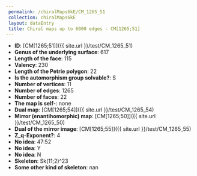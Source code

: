 ```yaml
--- 
 permalink: /chiralMaps6kE/CM_1265_51 
 collection: chiralMaps6kE
 layout: dataEntry
 title: Chiral maps up to 6000 edges - CM[1265;51]
---
```


- **ID**: [CM[1265;51]]({{ site.url }}/test/CM_1265_51)
- **Genus of the underlying surface**: 617
- **Length of the face**: 115
- **Valency**: 230
- **Length of the Petrie polygon**: 22
- **Is the automorphism group solvable?**: S
- **Number of vertices**: 11
- **Number of edges**: 1265
- **Number of faces**: 22
- **The map is self-**: none
- **Dual map**: [CM[1265;54]]({{ site.url }}/test/CM_1265_54)
- **Mirror (enantihomorphic) map**: [CM[1265;50]]({{ site.url }}/test/CM_1265_50)
- **Dual of the mirror image**: [CM[1265;55]]({{ site.url }}/test/CM_1265_55)
- **Z_q-Exponent?**: 4
- **No idea**:  47:52
- **No idea**: Y
- **No idea**: N
- **Skeleton**: Sk(11;2)^23
- **Some other kind of skeleton**: nan
